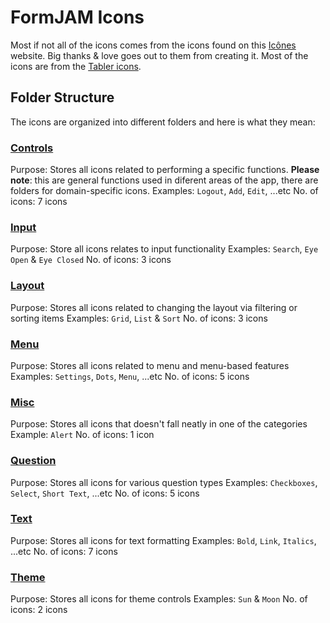 # FormJAM Icons

Most if not all of the icons comes from the icons found on this [Icônes](https://icones.js.org/) website. Big thanks & love goes out to them from creating it. Most of the icons are from the [Tabler icons](https://icones.js.org/collection/tabler).

## Folder Structure

The icons are organized into different folders and here is what they mean:

### [Controls](./controls/)

Purpose: Stores all icons related to performing a specific functions. **Please note**: this are general functions used in diferent areas of the app, there are folders for domain-specific icons.
Examples: `Logout`, `Add`, `Edit`, ...etc
No. of icons: 7 icons

### [Input](./input/)

Purpose: Store all icons relates to input functionality
Examples: `Search`, `Eye Open` & `Eye Closed`
No. of icons: 3 icons

### [Layout](./layout/)

Purpose: Stores all icons related to changing the layout via filtering or sorting items
Examples: `Grid`, `List` & `Sort`
No. of icons: 3 icons

### [Menu](./menu/)

Purpose: Stores all icons related to menu and menu-based features
Examples: `Settings`, `Dots`, `Menu`, ...etc
No. of icons: 5 icons

### [Misc](./misc/)

Purpose: Stores all icons that doesn't fall neatly in one of the categories
Example: `Alert`
No. of icons: 1 icon

### [Question](./question/)

Purpose: Stores all icons for various question types
Examples: `Checkboxes`, `Select`, `Short Text`, ...etc
No. of icons: 5 icons

### [Text](./text/)

Purpose: Stores all icons for text formatting
Examples: `Bold`, `Link`, `Italics`, ...etc
No. of icons: 7 icons

### [Theme](./theme/)

Purpose: Stores all icons for theme controls
Examples: `Sun` & `Moon`
No. of icons: 2 icons
